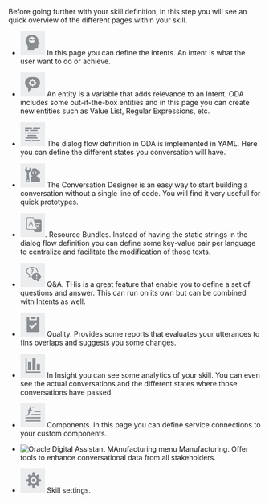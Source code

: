 Before going further with your skill definition, in this step you will see an quick overview of the different pages within your skill.

* ![Oracle Digital Assistant intents menu](assets/menu-intent.jpg) In this page you can define the intents. An intent is what the user want to do or achieve.

* ![Oracle Digital Assistant intents menu](assets/menu-entities.jpg) An entity is a variable that adds relevance to an Intent. ODA includes some out-if-the-box entities and in this page you can create new entities such as Value List, Regular Expressions, etc. 

* ![Oracle Digital Assistant dialog flow menu](assets/menu-dialogflow.jpg) The dialog flow definition in ODA is implemented in YAML. Here you can define the different states you conversation will have.

* ![Oracle Digital Assistant conversational designer menu](assets/menu-conversationdesigner.jpg) The Conversation Designer is an easy way to start building a conversation without a single line of code. You will find it very usefull for quick prototypes.

* ![Oracle Digital Assistant resource bundles menu](assets/menu-resbundles.jpg). Resource Bundles. Instead of having the static strings in the dialog flow definition you can define some key-value pair per language to centralize and facilitate the modification of those texts.

* ![Oracle Digital Assistant Q&A menu](assets/menu-qna.jpg) Q&A. THis is a great feature that enable you to define a set of questions and answer. This can run on its own but can be combined with Intents as well.

* ![Oracle Digital Assistant Quality menu](assets/menu-quality.jpg) Quality. Provides some reports that evaluates your utterances to fins overlaps and suggests you some changes.

* ![Oracle Digital Assistant Insights menu](assets/menu-insight.jpg) In Insight you can see some analytics of your skill. You can even see the actual conversations and the different states where those conversations have passed.

* ![Oracle Digital Assistant Components menu](assets/menu-custcomponents.jpg) Components. In this page you can define service connections to your custom components. 

* ![Oracle Digital Assistant MAnufacturing menu](assets/menu-manufactoring.jpg) Manufacturing. Offer tools to enhance conversational data from all stakeholders. 

* ![Oracle Digital Assistant Settings menu](assets/menu-settings.jpg) Skill settings. 


